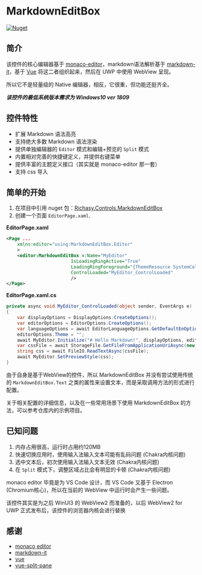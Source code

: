 # MarkdownEditBox

[![Nuget](https://img.shields.io/nuget/v/Richasy.Controls.MarkdownEditBox)](https://www.nuget.org/packages/Richasy.Controls.MarkdownEditBox/)

## 简介

该控件的核心编辑器基于 [monaco-editor](https://microsoft.github.io/monaco-editor/)，markdown语法解析基于 [markdown-it](https://github.com/markdown-it/markdown-it)，基于 [Vue](https://vuejs.org/) 将这二者组织起来，然后在 UWP 中使用 WebView 呈现。

所以它不是轻量级的 Native 编辑器，相反，它很重，但功能还挺齐全。

***该控件的最低系统版本需求为 Windows10 ver 1809***

## 控件特性

- 扩展 Markdown 语法高亮
- 支持绝大多数 Markdown 语法渲染
- 提供单独编辑器的 `Editor` 模式和编辑+预览的 `Split` 模式
- 内置相对完善的快捷键定义，并提供右键菜单
- 提供丰富的主题定义接口（其实就是 monaco-editor 那一套）
- 支持 css 导入

## 简单的开始

1. 在项目中引用 nuget 包：[Richasy.Controls.MarkdownEditBox](https://www.nuget.org/packages/Richasy.Controls.MarkdownEditBox/)
2. 创建一个页面 `EditorPage.xaml`.

**EditorPage.xaml**

```xml
<Page ...
    xmlns:editor="using:MarkdownEditBox.Editor"
    >
    <editor:MarkdownEditBox x:Name="MyEditor"
                        IsLoadingRingActive="True"
                        LoadingRingForeground="{ThemeResource SystemColorControlAccentBrush}"
                        ControlLoaded="MyEditor_ControlLoaded"
                        />
</Page>
```

**EditorPage.xaml.cs**

```csharp
private async void MyEditor_ControlLoaded(object sender, EventArgs e)
{
    var displayOptions = DisplayOptions.CreateOptions();
    var editorOptions = EditorOptions.CreateOptions();
    var languageOptions = await EditorLanguageOptions.GetDefaultEnOptionsAsync();
    editorOptions.Theme = "";
    await MyEditor.Initialize("# Hello Markdown!", displayOptions, editorOptions, "", languageOptions);
    var cssFile = await StorageFile.GetFileFromApplicationUriAsync(new Uri("你的自定义CSS文件路径（需要在项目内）"));
    string css = await FileIO.ReadTextAsync(cssFile);
    await MyEditor.SetPreviewStyle(css);
}
```

由于自身是基于WebView的控件，所以 MarkdownEditBox 并没有尝试使用传统的 `MarkdownEditBox.Text` 之类的属性来设置文本，而是采取调用方法的形式进行配置。

关于相关配置的详细信息，以及在一些常用场景下使用 MarkdownEditBox 的方法，可以参考仓库内的示例项目。

## 已知问题

1. 内存占用很高，运行时占用约120MB
2. 快速切换应用时，使用输入法输入文本可能有乱码问题 (Chakra内核问题)
3. 选中文本后，初次使用输入法输入文本无效 (Chakra内核问题)
4. 在 `Split` 模式下，调整区域占比会有明显的卡顿 (Chakra内核问题)

monaco editor 毕竟是为 VS Code 设计，而 VS Code 又基于 Electron (Chromium核心)，所以在当前的 WebView 中运行时会产生一些问题。

该控件其实是为之后 WinUI3 的 WebView2 而准备的，以后 WebView2 for UWP 正式发布后，该控件的浏览器内核会进行替换

## 感谢

- [monaco editor](https://github.com/Microsoft/monaco-editor)
- [markdown-it](https://github.com/markdown-it/markdown-it)
- [vue](https://github.com/vuejs/vue)
- [vue-split-pane](https://github.com/PanJiaChen/vue-split-pane)